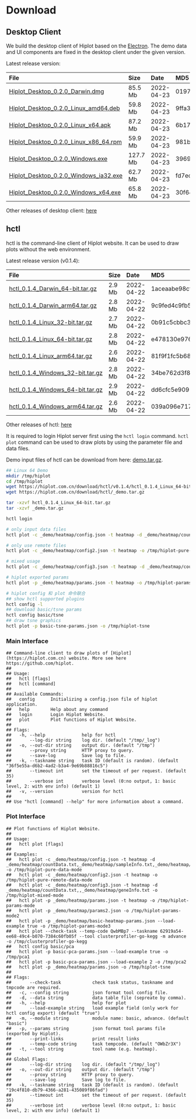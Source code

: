 # Download



## Desktop Client

We build the desktop client of Hiplot based on the [Electron](https://www.electronjs.org/). The demo data and UI components are fixed in the desktop client under the given version.

Latest release version:


|File                                                                                                                         |Size     |Date       |MD5                              |
|:----------------------------------------------------------------------------------------------------------------------------|:--------|:----------|:--------------------------------|
|[Hiplot_Desktop_0.2.0_Darwin.dmg](https://hiplot.com.cn/download/desktop/v0.2.0/Hiplot_Desktop_0.2.0_Darwin.dmg)             |85.5 Mb  |2022-04-23 |01970f96c2ca513297939ad12304676a |
|[Hiplot_Desktop_0.2.0_Linux_amd64.deb](https://hiplot.com.cn/download/desktop/v0.2.0/Hiplot_Desktop_0.2.0_Linux_amd64.deb)   |59.8 Mb  |2022-04-23 |9ffa3c077a72ecb278a729cb219771bc |
|[Hiplot_Desktop_0.2.0_Linux_x64.apk](https://hiplot.com.cn/download/desktop/v0.2.0/Hiplot_Desktop_0.2.0_Linux_x64.apk)       |87.2 Mb  |2022-04-23 |6b17c5f4d90ee1fdb38f685fe8e97c97 |
|[Hiplot_Desktop_0.2.0_Linux_x86_64.rpm](https://hiplot.com.cn/download/desktop/v0.2.0/Hiplot_Desktop_0.2.0_Linux_x86_64.rpm) |59.9 Mb  |2022-04-23 |981b3e5c85336134ac0b1274392a0d6c |
|[Hiplot_Desktop_0.2.0_Windows.exe](https://hiplot.com.cn/download/desktop/v0.2.0/Hiplot_Desktop_0.2.0_Windows.exe)           |127.7 Mb |2022-04-23 |3969432030e7b8878be959c4419c1a62 |
|[Hiplot_Desktop_0.2.0_Windows_ia32.exe](https://hiplot.com.cn/download/desktop/v0.2.0/Hiplot_Desktop_0.2.0_Windows_ia32.exe) |62.7 Mb  |2022-04-23 |fd7ece88eaed37212576cbe0837aa54b |
|[Hiplot_Desktop_0.2.0_Windows_x64.exe](https://hiplot.com.cn/download/desktop/v0.2.0/Hiplot_Desktop_0.2.0_Windows_x64.exe)   |65.8 Mb  |2022-04-23 |30f64f54bea570eeaa679023031480e4 |

Other releases of desktop client: [here](https://hiplot.com.cn/download/desktop)

## hctl

hctl is the command-line client of Hiplot website. It can be used to draw plots without the web environment.

Latest release version (v0.1.4):


|File                                                                                                            |Size   |Date       |MD5                              |
|:---------------------------------------------------------------------------------------------------------------|:------|:----------|:--------------------------------|
|[hctl_0.1.4_Darwin_64-bit.tar.gz](https://hiplot.com.cn/download/hctl/v0.1.4/hctl_0.1.4_Darwin_64-bit.tar.gz)   |2.9 Mb |2022-04-22 |1aceaabe98cf17a73ab309c156dab972 |
|[hctl_0.1.4_Darwin_arm64.tar.gz](https://hiplot.com.cn/download/hctl/v0.1.4/hctl_0.1.4_Darwin_arm64.tar.gz)     |2.8 Mb |2022-04-22 |9c9fed4c9fb5a1e8480860e2de112184 |
|[hctl_0.1.4_Linux_32-bit.tar.gz](https://hiplot.com.cn/download/hctl/v0.1.4/hctl_0.1.4_Linux_32-bit.tar.gz)     |2.7 Mb |2022-04-22 |0b91c5cbbc32e15cf48f1242bd4c9d80 |
|[hctl_0.1.4_Linux_64-bit.tar.gz](https://hiplot.com.cn/download/hctl/v0.1.4/hctl_0.1.4_Linux_64-bit.tar.gz)     |2.8 Mb |2022-04-22 |e478130e976d1bccfa5bc129768f827f |
|[hctl_0.1.4_Linux_arm64.tar.gz](https://hiplot.com.cn/download/hctl/v0.1.4/hctl_0.1.4_Linux_arm64.tar.gz)       |2.6 Mb |2022-04-22 |81f9f1fc5b68ee0f792a7abf8a94a226 |
|[hctl_0.1.4_Windows_32-bit.tar.gz](https://hiplot.com.cn/download/hctl/v0.1.4/hctl_0.1.4_Windows_32-bit.tar.gz) |2.8 Mb |2022-04-22 |34be762d3f8bea8cd8356c9493382a99 |
|[hctl_0.1.4_Windows_64-bit.tar.gz](https://hiplot.com.cn/download/hctl/v0.1.4/hctl_0.1.4_Windows_64-bit.tar.gz) |2.9 Mb |2022-04-22 |dd6cfc5e90918d4169ddae6b1c19a021 |
|[hctl_0.1.4_Windows_arm64.tar.gz](https://hiplot.com.cn/download/hctl/v0.1.4/hctl_0.1.4_Windows_arm64.tar.gz)   |2.6 Mb |2022-04-22 |039a096e717dc2a5a3b3eaf9b1cc8363 |

Other releases of hctl: [here](https://hiplot.com.cn/download/hctl)

It is required to login Hiplot server first using the `hctl login` command. `hctl plot` command can be used to draw plots by using the parameter file and data files.

Demo input files of hctl can be download from here: [demo.tar.gz](https://hiplot.com.cn/download/hctl/_demo.tar.gz).

```bash
## Linux 64 Demo
mkdir /tmp/hiplot
cd /tmp/hiplot
wget https://hiplot.com.cn/download/hctl/v0.1.4/hctl_0.1.4_Linux_64-bit.tar.gz
wget https://hiplot.com.cn/download/hctl/_demo.tar.gz

tar -xzvf hctl_0.1.4_Linux_64-bit.tar.gz
tar -xzvf _demo.tar.gz

hctl login

# only input data files
hctl plot -c _demo/heatmap/config.json -t heatmap -d _demo/heatmap/countData.txt,_demo/heatmap/sampleInfo.txt,_demo/heatmap/geneInfo.txt -o /tmp/hiplot-pure-data-mode

# only use remote files
hctl plot -c _demo/heatmap/config2.json -t heatmap -o /tmp/hiplot-pure-remote-data-mode

# mixed usage
hctl plot -c _demo/heatmap/config3.json -t heatmap -d _demo/heatmap/countData.txt,,_demo/heatmap/geneInfo.txt -o /tmp/hiplot-mixed-mode

# hiplot exported params
hctl plot -p _demo/heatmap/params.json -t heatmap -o /tmp/hiplot-params-mode

# hiplot config 和 plot 命令联合
## show hctl supported plugins
hctl config -l
## download basic/tsne params
hctl config basic/tsne
## draw tsne graphics
hctl plot -p basic-tsne-params.json -o /tmp/hiplot-tsne
```

### Main Interface


```
## Command-line client to draw plots of [Hiplot](https://hiplot.com.cn) website. More see here https://github.com/hiplot.
## 
## Usage:
##   hctl [flags]
##   hctl [command]
## 
## Available Commands:
##   config      Initializing a config.json file of hiplot application.
##   help        Help about any command
##   login       Login Hiplot Website.
##   plot        Plot functions of Hiplot Website.
## 
## Flags:
##   -h, --help              help for hctl
##       --log-dir string    log dir. (default "/tmp/_log")
##   -o, --out-dir string    output dir. (default "/tmp")
##       --proxy string      HTTP proxy to query.
##       --save-log          Save log to file.
##   -k, --taskname string   task ID (default is random). (default "36f5e55a-d6b2-4ad2-b3a4-9e69b88816c5")
##       --timeout int       set the timeout of per request. (default 35)
##       --verbose int       verbose level (0:no output, 1: basic level, 2: with env info) (default 1)
##   -v, --version           version for hctl
## 
## Use "hctl [command] --help" for more information about a command.
```

### Plot Interface


```
## Plot functions of Hiplot Website.
## 
## Usage:
##   hctl plot [flags]
## 
## Examples:
##   hctl plot -c _demo/heatmap/config.json -t heatmap -d _demo/heatmap/countData.txt,_demo/heatmap/sampleInfo.txt,_demo/heatmap/geneInfo.txt -o /tmp/hiplot-pure-data-mode
##   hctl plot -c _demo/heatmap/config2.json -t heatmap -o /tmp/hiplot-pure-remote-data-mode
##   hctl plot -c _demo/heatmap/config3.json -t heatmap -d _demo/heatmap/countData.txt,,_demo/heatmap/geneInfo.txt -o /tmp/hiplot-mixed-mode
##   hctl plot -p _demo/heatmap/params.json -t heatmap -o /tmp/hiplot-params-mode
##   hctl plot -p _demo/heatmap/params2.json -o /tmp/hiplot-params-mode2
##   hctl plot -p _demo/heatmap/basic-heatmap-params.json --load-example true -o /tmp/hiplot-params-mode3
##   hctl plot --check-task --temp-code QwbMBp7 --taskname 62919a54-ee68-49c4-b070-7384c60fb05f --tool clusterprofiler-go-kegg -m advance -o /tmp/clusterprofiler-go-kegg
##   hctl config basic/pca
##   hctl plot -p basic-pca-params.json --load-example true -o /tmp/pca1
##   hctl plot -p basic-pca-params.json --load-example 2 -o /tmp/pca2
##   hctl plot -p _demo/heatmap/params.json -o /tmp/hiplot-tsne
## 
## Flags:
##       --check-task            check task status, taskname and tmpcode are required.
##   -c, --config string         json format tool config file.
##   -d, --data string           data table file (sepreate by comma).
##   -h, --help                  help for plot
##       --load-example string   load example field (only work for hctl config export) (default "true")
##   -m, --module string         module name: basic, advance. (default "basic")
##   -p, --params string         json format tool params file (exported by Hiplot).
##       --print-links           print result links
##       --temp-code string      task tempcode. (default "OWbZr3X")
##   -t, --tool string           tool name (e.g. heatmap).
## 
## Global Flags:
##       --log-dir string    log dir. (default "/tmp/_log")
##   -o, --out-dir string    output dir. (default "/tmp")
##       --proxy string      HTTP proxy to query.
##       --save-log          Save log to file.
##   -k, --taskname string   task ID (default is random). (default "19c4f810-db79-4366-a281-435089f86fad")
##       --timeout int       set the timeout of per request. (default 35)
##       --verbose int       verbose level (0:no output, 1: basic level, 2: with env info) (default 1)
```
